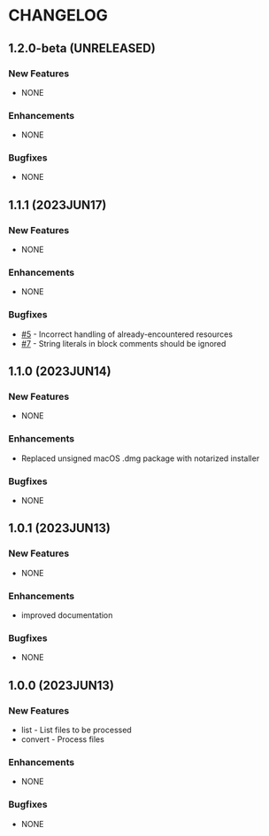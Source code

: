 # CHANGELOG

## 1.2.0-beta (UNRELEASED)

### New Features

* NONE

### Enhancements

* NONE

### Bugfixes

* NONE

## 1.1.1 (2023JUN17)

### New Features

* NONE

### Enhancements

* NONE

### Bugfixes

* [#5](https://github.com/acanewby/patrick/issues/5) - Incorrect handling of already-encountered resources
* [#7](https://github.com/acanewby/patrick/issues/7) - String literals in block comments should be ignored

## 1.1.0 (2023JUN14)

### New Features

* NONE

### Enhancements

* Replaced unsigned macOS .dmg package with notarized installer

### Bugfixes

* NONE

## 1.0.1 (2023JUN13)

### New Features

* NONE

### Enhancements

* improved documentation

### Bugfixes

* NONE

## 1.0.0 (2023JUN13)

### New Features

* list - List files to be processed
* convert - Process files

### Enhancements

* NONE

### Bugfixes

* NONE

